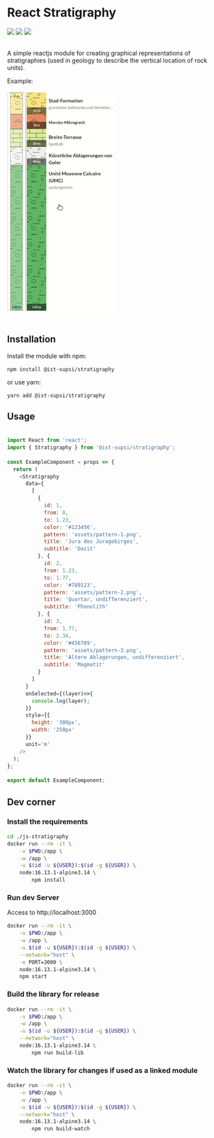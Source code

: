 # React Stratigraphy

<img src="https://img.shields.io/npm/l/@ist-supsi/stratigraphy">
<img src="https://img.shields.io/npm/v/@ist-supsi/stratigraphy">
<img src="https://img.shields.io/bundlephobia/minzip/@ist-supsi/stratigraphy">

<br/>
<br/>

A simple reactjs module for creating graphical representations of stratigraphies (used in geology to describe the vertical location of rock units).


Example:

<img src="assets/screenshot.gif" alt="Printscreen" width="250px">

<br/>
<br/>

## Installation

Install the module with npm:

```
npm install @ist-supsi/stratigraphy
```

or use yarn:

```
yarn add @ist-supsi/stratigraphy
```

## Usage

```javascript

import React from 'react';
import { Stratigraphy } from '@ist-supsi/stratigraphy';

const ExampleComponent = props => {
  return (
    <Stratigraphy
      data={
        [
          {
            id: 1,
            from: 0,
            to: 1.23,
            color: '#123456',
            pattern: 'assets/pattern-1.png',
            title: 'Jura des Juragebirges',
            subtitle: 'Dazit'
          }, {
            id: 2,
            from: 1.23,
            to: 1.77,
            color: '#789123',
            pattern: 'assets/pattern-2.png',
            title: 'Quartar, undifferenziert',
            subtitle: 'Phonolith'
          }, {
            id: 3,
            from: 1.77,
            to: 2.34,
            color: '#456789',
            pattern: 'assets/pattern-3.png',
            title: 'Altere Ablagerungen, undifferenziert',
            subtitle: 'Magmatit'
          }
        ]
      }
      onSelected={(layer)=>{
        console.log(layer);
      }}
      style={{
        height: '300px',
        width: '250px'
      }}
      unit='m'
    />
  );
};

export default ExampleComponent;

```

## Dev corner


### Install the requirements

```bash
cd ./js-stratigraphy
docker run --rm -it \
    -v $PWD:/app \
    -w /app \
    -u $(id -u ${USER}):$(id -g ${USER}) \
    node:16.13.1-alpine3.14 \
        npm install
```

### Run dev Server

Access to http://localhost:3000

```bash
docker run --rm -it \
    -v $PWD:/app \
    -w /app \
    -u $(id -u ${USER}):$(id -g ${USER}) \
    --network="host" \
    -e PORT=3000 \
    node:16.13.1-alpine3.14 \
    npm start
```

### Build the library for release

```bash
docker run --rm -it \
    -v $PWD:/app \
    -w /app \
    -u $(id -u ${USER}):$(id -g ${USER}) \
    --network="host" \
    node:16.13.1-alpine3.14 \
        npm run build-lib
```


### Watch the library for changes if used as a linked module

```bash
docker run --rm -it \
    -v $PWD:/app \
    -w /app \
    -u $(id -u ${USER}):$(id -g ${USER}) \
    --network="host" \
    node:16.13.1-alpine3.14 \
        npm run build-watch
```